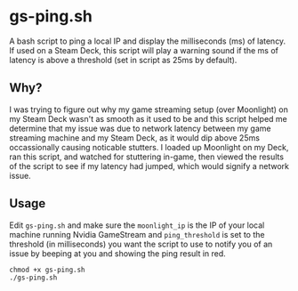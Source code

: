 # gs-ping.sh
A bash script to ping a local IP and display the milliseconds (ms) of latency.  If used on a Steam Deck, this script will play a warning sound if the ms of latency is above a threshold (set in script as 25ms by default).

## Why?
I was trying to figure out why my game streaming setup (over Moonlight) on my Steam Deck wasn't as smooth as it used to be and this script helped me determine that my issue was due to network latency between my game streaming machine and my Steam Deck, as it would dip above 25ms occassionally causing noticable stutters.  I loaded up Moonlight on my Deck, ran this script, and watched for stuttering in-game, then viewed the results of the script to see if my latency had jumped, which would signify a network issue.

## Usage
Edit `gs-ping.sh` and make sure the `moonlight_ip` is the IP of your local machine running Nvidia GameStream and `ping_threshold` is set to the threshold (in milliseconds) you want the script to use to notify you of an issue by beeping at you and showing the ping result in red. 

```
chmod +x gs-ping.sh
./gs-ping.sh
```

